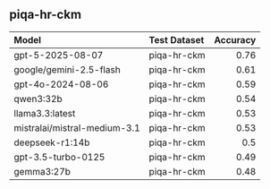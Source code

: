 ## piqa-hr-ckm

| Model                        | Test Dataset   |   Accuracy |
|:-----------------------------|:---------------|-----------:|
| gpt-5-2025-08-07             | piqa-hr-ckm    |       0.76 |
| google/gemini-2.5-flash      | piqa-hr-ckm    |       0.61 |
| gpt-4o-2024-08-06            | piqa-hr-ckm    |       0.59 |
| qwen3:32b                    | piqa-hr-ckm    |       0.54 |
| llama3.3:latest              | piqa-hr-ckm    |       0.53 |
| mistralai/mistral-medium-3.1 | piqa-hr-ckm    |       0.53 |
| deepseek-r1:14b              | piqa-hr-ckm    |       0.5  |
| gpt-3.5-turbo-0125           | piqa-hr-ckm    |       0.49 |
| gemma3:27b                   | piqa-hr-ckm    |       0.48 |